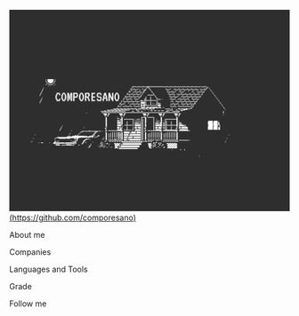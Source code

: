 [![Header](https://github.com/comporesano/comporesano/blob/main/assets/gifgit.gif)(https://github.com/comporesano)]()

About me

Companies

Languages and Tools

Grade

Follow me